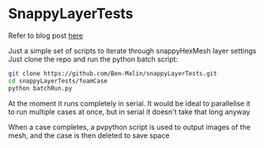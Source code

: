 # SnappyLayerTests

Refer to blog post [here](https://ben-malin.github.io/2023/11/06/snappyLayers.html)

Just a simple set of scripts to iterate through snappyHexMesh layer settings  
Just clone the repo and run the python batch script:  

```bash
git clone https://github.com/Ben-Malin/snappyLayerTests.git
cd snappyLayerTests/foamCase
python batchRun.py
```
At the moment it runs completely in serial. It would be ideal to parallelise it to run multiple cases at once, but in serial it doesn't take that long anyway  

When a case completes, a pvpython script is used to output images of the mesh, and the case is then deleted to save space  

